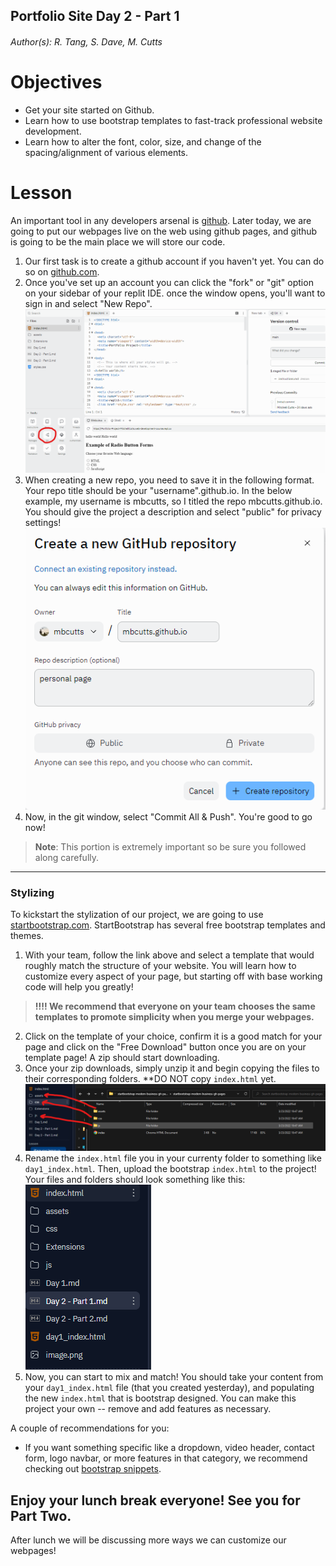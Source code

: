 ## Portfolio Site Day 2 - Part 1 
###### Author(s):  R. Tang, S. Dave, M. Cutts

# Objectives
- Get your site started on Github.
- Learn how to use bootstrap templates to fast-track professional website development.
- Learn how to alter the font, color, size, and change of the spacing/alignment of various elements. 

# Lesson

An important tool in any developers arsenal is [github](https://github.com). Later today, we are going to put our webpages live on the web using github pages, and github is going to be the main place we will store our code. 

1. Our first task is to create a github account if you haven't yet. You can do so on [github.com](https://github.com).
2. Once you've set up an account you can click the "fork" or "git" option on your sidebar of your replit IDE. once the window opens, you'll want to sign in and select "New Repo". ![image](assets/git.png)
3. When creating a new repo, you need to save it in the following format. Your repo title should be your "username".github.io. In the below example, my username is mbcutts, so I titled the repo mbcutts.github.io. You should give the project a description and select "public" for privacy settings!
![image](assets/image.png)
4. Now, in the git window, select "Commit All & Push". You're good to go now!

> **Note**: This portion is extremely important so be sure you followed along carefully. 

_____

### Stylizing

To kickstart the stylization of our project, we are going to use [startbootstrap.com](https://startbootstrap.com/templates?showPro=false&showVue=false&showAngular=false). StartBootstrap has several free bootstrap templates and themes.

1. With your team, follow the link above and select a template that would roughly match the structure of your website. You will learn how to customize every aspect of your page, but starting off with base working code will help you greatly!
> **!!!! We recommend that everyone on your team chooses the same templates to promote simplicity when you merge your webpages.**
2. Click on the template of your choice, confirm it is a good match for your page and click on the "Free Download" button once you are on your template page! A zip should start downloading.
3. Once your zip downloads, simply unzip it and begin copying the files to their corresponding folders. **DO NOT copy `index.html` yet. ![image](assets/startbootstrap.png)
4. Rename the `index.html` file you in your currenty folder to something like `day1_index.html`. Then, upload the bootstrap `index.html` to the project! Your files and folders should look something like this:
![image](assets/image_2.png)
5. Now, you can start to mix and match! You should take your content from your `day1_index.html` file (that you created yesterday), and populating the new `index.html` that is bootstrap designed. You can make this project your own -- remove and add features as necessary.

A couple of recommendations for you:
- If you want something specific like a dropdown, video header, contact form, logo navbar, or more features in that category, we recommend checking out [bootstrap snippets](https://startbootstrap.com/snippets).
  
## Enjoy your lunch break everyone! See you for Part Two.
After lunch we will be discussing more ways we can customize our webpages!




